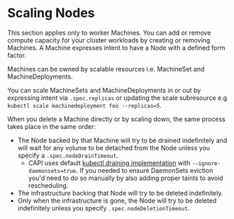 # Scaling Nodes

This section applies only to worker Machines. You can add or remove compute capacity for your cluster workloads by creating or removing Machines. A Machine expresses intent to have a Node with a defined form factor.

Machines can be owned by scalable resources i.e. MachineSet and MachineDeployments.

You can scale MachineSets and MachineDeployments in or out by expressing intent via `.spec.replicas` or updating the scale subresource e.g `kubectl scale machinedeployment foo --replicas=5`.

When you delete a Machine directly or by scaling down, the same process takes place in the same order:
- The Node backed by that Machine will try to be drained indefinitely and will wait for any volume to be detached from the Node unless you specify a `.spec.nodeDrainTimeout`.
  - CAPI uses default [kubectl draining implementation](https://kubernetes.io/docs/tasks/administer-cluster/safely-drain-node/) with `-–ignore-daemonsets=true`. If you needed to ensure DaemonSets eviction you'd need to do so manually by also adding proper taints to avoid rescheduling.
- The infrastructure backing that Node will try to be deleted indefinitely.
- Only when the infrastructure is gone, the Node will try to be deleted indefinitely unless you specify `.spec.nodeDeletionTimeout`.
